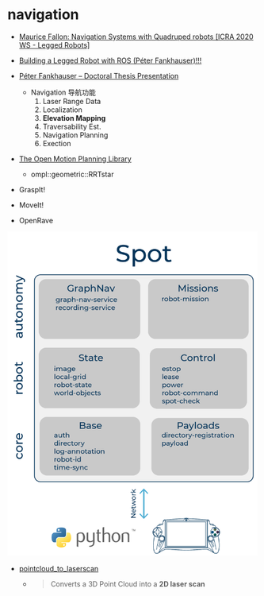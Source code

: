 # navigation

- [Maurice Fallon: Navigation Systems with Quadruped robots [ICRA 2020 WS - Legged Robots]](https://www.youtube.com/watch?v=7B1swCwRPik&feature=emb_logo)
- [Building a Legged Robot with ROS (Péter Fankhauser)!!!](https://www.youtube.com/watch?v=5BkoGug8HhE)
- [Péter Fankhauser – Doctoral Thesis Presentation](https://www.youtube.com/watch?v=04aXqKR2HSc&list=PLE-BQwvVGf8F902rN1-uTxrWYqU1oWGIr&index=2&t=0s)
  - Navigation 导航功能
    1. Laser Range Data
    2. Localization
    3. **Elevation Mapping**
    4. Traversability Est.
    5. Navigation Planning
    6. Exection

- [The Open Motion Planning Library](https://ompl.kavrakilab.org/index.html)
  - ompl::geometric::RRTstar
- GraspIt!
- MoveIt!
- OpenRave

![](figures/api_top_level.png)

- [pointcloud_to_laserscan](http://wiki.ros.org/pointcloud_to_laserscan)
  - > Converts a 3D Point Cloud into a **2D laser scan**